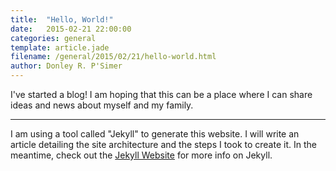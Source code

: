 ```yaml
---
title:  "Hello, World!"
date:   2015-02-21 22:00:00
categories: general
template: article.jade
filename: /general/2015/02/21/hello-world.html
author: Donley R. P'Simer
---
```


I've started a blog! I am hoping that this can be a place where I can share ideas and news about myself and my family. 

---


I am using a tool called "Jekyll" to generate this website. I will write an article detailing the site architecture and the steps I took to create it. In the meantime, check out the [Jekyll Website][jekyll] for more info on Jekyll. 

[jekyll]:      http://jekyllrb.com
